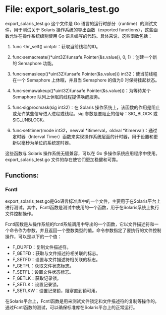 # File: export_solaris_test.go

export_solaris_test.go 这个文件是 Go 语言的运行时部分（runtime）的测试文件，用于测试关于 Solaris 操作系统的导出函数（exported functions），这些函数允许在操作系统级别使用 Go 语言编写的代码。具体来说，这些函数包括：

1. func ·thr_self() uintptr：获取当前线程的ID。

2. func·semacreate((*uint32)(unsafe.Pointer(&s.value)), 0, 1)：创建一个新的 Semaphore 功能。

3. func·semasleep((*uint32)(unsafe.Pointer(&s.value))) int32：使当前线程在一个 Semaphore 上休眠，并且当 Semaphore 的值为0 时保持挂起状态。

4. func·semawakeup((*uint32)(unsafe.Pointer(&s.value)))：为等待某个 Semaphore 队列上休眠的线程提供唤醒服务。

5. func·sigprocmask(sig int32)：在 Solaris 操作系统上，该函数的作用是阻止或允许某些信号进入进程或线程。sig 参数是要阻止的信号：SIG_BLOCK 或 SIG_UNBLOCK。

6. func·setitimer(mode int32，newval *itimerval，oldval *itimerval)：通过定时器（Interval Timer）函数来实现操作系统层面的计时器，用于设置和更新以毫秒为单位的系统定时器。

这些函数与 Solaris 操作系统无缝兼容，可以在 Go 多操作系统应用程序中使用。export_solaris_test.go 文件的存在使它们更加稳健和可靠。

## Functions:

### Fcntl

export_solaris_test.go是Go语言标准库中的一个文件，主要用于在Solaris平台上进行测试。其中，Fcntl函数是测试中使用的一个函数，用于在Solaris系统上执行文件控制操作。

Fcntl函数是从操作系统的fcntl系统调用中导出的一个函数，它以文件描述符和一个命令作为参数，并且返回一个整数类型的值。命令参数指定了要执行的文件控制操作，可以是以下的一个值：

- F_DUPFD：复制文件描述符。
- F_GETFD：获取与文件描述符相关联的标志。
- F_SETFD：设置与文件描述符相关联的标志。
- F_GETFL：获取文件状态标志。
- F_SETFL：设置文件状态标志。
- F_GETLK：获取记录锁。
- F_SETLK：设置记录锁。
- F_SETLKW：设置记录锁，阻塞直到锁可用。

在Solaris平台上，Fcntl函数是用来测试文件锁定和文件描述符的复制等操作的。通过Fcntl函数的测试，可以确保标准库在Solaris平台上的正常运行。




